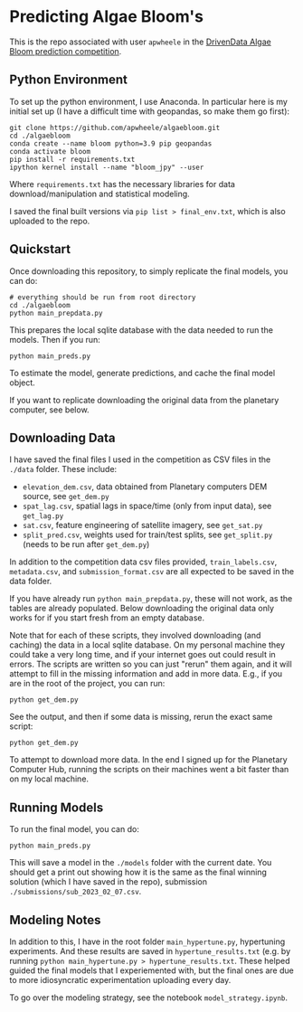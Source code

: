 # Predicting Algae Bloom's

This is the repo associated with user `apwheele` in the [DrivenData Algae Bloom prediction competition](https://www.drivendata.org/competitions/143/tick-tick-bloom/page/649/).

## Python Environment

To set up the python environment, I use Anaconda. In particular here is my initial set up (I have a difficult time with geopandas, so make them go first):

    git clone https://github.com/apwheele/algaebloom.git
    cd ./algaebloom
    conda create --name bloom python=3.9 pip geopandas
    conda activate bloom
    pip install -r requirements.txt
    ipython kernel install --name "bloom_jpy" --user

Where `requirements.txt` has the necessary libraries for data download/manipulation and statistical modeling.

I saved the final built versions via `pip list > final_env.txt`, which is also uploaded to the repo.

## Quickstart

Once downloading this repository, to simply replicate the final models, you can do:

    # everything should be run from root directory
    cd ./algaebloom 
    python main_prepdata.py

This prepares the local sqlite database with the data needed to run the models. Then if you run:

    python main_preds.py

To estimate the model, generate predictions, and cache the final model object.

If you want to replicate downloading the original data from the planetary computer, see below. 

## Downloading Data

I have saved the final files I used in the competition as CSV files in the `./data` folder. These include:

 - `elevation_dem.csv`, data obtained from Planetary computers DEM source, see `get_dem.py`
 - `spat_lag.csv`, spatial lags in space/time (only from input data), see `get_lag.py`
 - `sat.csv`, feature engineering of satellite imagery, see `get_sat.py`
 - `split_pred.csv`, weights used for train/test splits, see `get_split.py` (needs to be run after `get_dem.py`)

In addition to the competition data csv files provided, `train_labels.csv`, `metadata.csv`, and `submission_format.csv` are all expected to be saved in the data folder.

If you have already run `python main_prepdata.py`, these will not work, as the tables are already populated. Below downloading the original data only works for if you start fresh from an empty database.

Note that for each of these scripts, they involved downloading (and caching) the data in a local sqlite database. On my personal machine they could take a very long time, and if your internet goes out could result in errors. The scripts are written so you can just "rerun" them again, and it will attempt to fill in the missing information and add in more data. E.g., if you are in the root of the project, you can run:

    python get_dem.py

See the output, and then if some data is missing, rerun the exact same script:

    python get_dem.py

To attempt to download more data. In the end I signed up for the Planetary Computer Hub, running the scripts on their machines went a bit faster than on my local machine.

## Running Models

To run the final model, you can do:

    python main_preds.py

This will save a model in the `./models` folder with the current date. You should get a print out showing how it is the same as the final winning solution (which I have saved in the repo), submission `./submissions/sub_2023_02_07.csv`.

## Modeling Notes

In addition to this, I have in the root folder `main_hypertune.py`, hypertuning experiments. And these results are saved in `hypertune_results.txt` (e.g. by running `python main_hypertune.py > hypertune_results.txt`. These helped guided the final models that I experiemented with, but the final ones are due to more idiosyncratic experimentation uploading every day.

To go over the modeling strategy, see the notebook `model_strategy.ipynb`. 